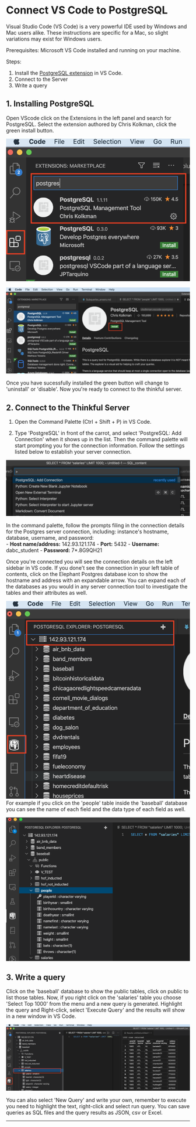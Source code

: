 

# Connect VS Code to PostgreSQL 
Visual Studio Code (VS Code) is a very powerful IDE used by Windows and Mac users alike. These instructions are specific for a Mac, so slight variations may exist for Windows users.

Prerequisites: Microsoft VS Code installed and running on your machine.

Steps:
1. Install the [PostgreSQL extension](https://marketplace.visualstudio.com/items?itemName=ckolkman.vscode-postgres) in VS Code.
2. Connect to the Server
3. Write a query 

## 1. Installing PostgreSQL
Open VScode click on the Extensions in the left panel and search for PostgreSQL. Select the extension authored by Chris Kolkman, click the green install button.

![](https://raw.githubusercontent.com/AVJdataminer/Formats/master/images/image1a.png)


![enter image description here](https://raw.githubusercontent.com/AVJdataminer/Formats/master/images/image2.png)

Once you have sucessfully installed the green button will change to 'uninstall' or 'disable'. Now you're ready to connect to the thinkful server.

## 2. Connect to the Thinkful Server

1) Open the Command Palette (Ctrl + Shift + P) in VS Code.

2) Type 'PostgreSQL' in front of the carrot, and select 'PostgreSQL: Add Connection' when it shows up in the list. Then the command palette will start prompting you for the connection information. Follow the settings listed below to establish your server connection.

![enter image description here](https://raw.githubusercontent.com/AVJdataminer/Formats/master/images/image3.png)

In the command palette, follow the prompts filing in the connection details for the Postgres server connection, including:  instance's hostname, database, username, and password:  
	-   **Host name/address:**  142.93.121.174
	-   **Port:**  5432
	-   **Username:**  dabc_student
	-   **Password:**  7*.8G9QH21

Once you're connected you will see the connection details on the left sidebar in VS code. If you done't see the connection in your left table of contents, click on the Elephant Postgres database icon to show the hostname and address with an expandable arrow. You can expand each of the databases as you would in any server connection tool to investigate the tables and their attributes as well.

![enter image description here](https://raw.githubusercontent.com/AVJdataminer/Formats/master/images/image4.png)
For example if you click on the 'people' table inside the 'baseball' database you can see the name of each field and the data type of each field as well.  

![](https://raw.githubusercontent.com/AVJdataminer/Formats/master/images/image7.png) 

## 3. Write a query
Click on the 'baseball' database to show the public tables, click on public to list those tables. Now, if you right click on the 'salaries' table you choose 'Select Top 1000' from the menu and a new query is generated. Highlight the query and Right-click, select 'Execute Query' and the results will show in a new window in VS Code.

![execute qry](https://raw.githubusercontent.com/AVJdataminer/Formats/master/images/image6.png)


You can also select 'New Query' and write your own, remember to execute you need to highlight the text, right-click and select run query. You can save queries as SQL files and the query results as JSON, csv or Excel.

---




<!--stackedit_data:
eyJoaXN0b3J5IjpbLTEyOTk4MjQ4MzEsLTUwMzA3ODc0NywxMT
E4NDI5OTIyLC0xNDU0NzI3ODMsOTA0NzU4MzY3LC0yNDc0ODA5
OTUsMTgzMjE3Mzc1OCwtOTk0MDc1MzQ1LDE5MjI4NzA1NjcsMT
czMDIyMTAyOSwxNjI2OTI2MzAzLDExNjE0ODcwOSw2MDg0MDc3
OSwtMTkwMDkyOTc0MSwxMTcwNzc5NDkwLC0xNDExNDU1NTU4LD
I4MTQ1NzgzMF19
-->